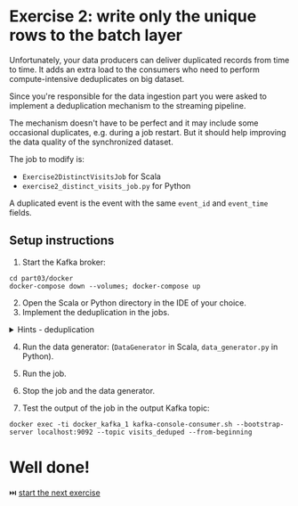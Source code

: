 # Exercise 2: write only the unique rows to the batch layer

Unfortunately, your data producers can deliver duplicated records from time to time. It adds an extra load to the consumers who need to perform 
compute-intensive deduplicates on big dataset.

Since you're responsible for the data ingestion part you were asked to implement a deduplication mechanism to the streaming pipeline. 

The mechanism doesn't have to be perfect and it may include some occasional duplicates, e.g. during a job restart. But it should help improving the 
data quality of the synchronized dataset.

The job to modify is:
* `Exercise2DistinctVisitsJob` for Scala
* `exercise2_distinct_visits_job.py` for Python

A duplicated event is the event with the same `event_id` and `event_time` fields.

## Setup instructions

1. Start the Kafka broker:
```
cd part03/docker
docker-compose down --volumes; docker-compose up
```

2. Open the Scala or Python directory in the IDE of your choice.
3. Implement the deduplication in the jobs. 

<details>
<summary>Hints - deduplication</summary>
You need to first declare the schema for the deduplication and later use it in the `dropDuplicates` method preceeded by the `withWatermark` operation. 
Without the watermark, the deduplication will keep the records forever which can lead to an OOM failure at some point due to too many records stored
in the state store.

PySpark:
```
event_schema_for_deduplication = StructType([
    StructField("event_id", StringType()),
    StructField("event_time", TimestampType())
])

query = input_data.selectExpr("CAST(value AS STRING)") \
    .select(functions.from_json("value", event_schema_for_deduplication).alias("value_struct"), "value") \
    .select("value_struct.event_time", "value_struct.event_id", "value") \
    .withWatermark("event_time", "10 minutes") \
    .dropDuplicates(["event_id", "event_time"])\
    .drop("event_time", "event_id") # keep only the value which is required for the sink!
```

Scala Spark:
```
val eventSchema = StructType(Seq(
  StructField("event_id", StringType),
  StructField("event_time", TimestampType)
))


val query = inputDataStream.selectExpr("CAST(value AS STRING)")
  .select(functions.from_json($"value", eventSchema).alias("value_struct"), $"value")
  .select("value_struct.event_time", "value_struct.event_id", "value")
  .withWatermark("event_time", "10 minutes")
  .dropDuplicates(Seq("event_id", "event_time"))
  // keep only the value which is required for the sink !
  .drop("event_time", "event_id")
```
</details>

4. Run the data generator: (`DataGenerator` in Scala, `data_generator.py` in Python).

5. Run the job.

6. Stop the job and the data generator.

7. Test the output of the job in the output Kafka topic:
```
docker exec -ti docker_kafka_1 kafka-console-consumer.sh --bootstrap-server localhost:9092 --topic visits_deduped --from-beginning
```

# Well done! 
⏭️ [start the next exercise](exercise3.md)

